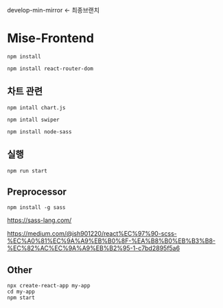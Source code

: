 develop-min-mirror <- 최종브랜치

# Mise-Frontend

```
npm install
```

```
npm install react-router-dom
```

## 차트 관련
```
npm intall chart.js
```
```
npm intall swiper
```
```
npm install node-sass
```

## 실행

```
npm run start
```


## Preprocessor
```
npm install -g sass
```
https://sass-lang.com/  

https://medium.com/@jsh901220/react%EC%97%90-scss-%EC%A0%81%EC%9A%A9%EB%B0%8F-%EA%B8%B0%EB%B3%B8-%EC%82%AC%EC%9A%A9%EB%B2%95-1-c7bd2895f5a6


## Other
```
npx create-react-app my-app
cd my-app
npm start
```
